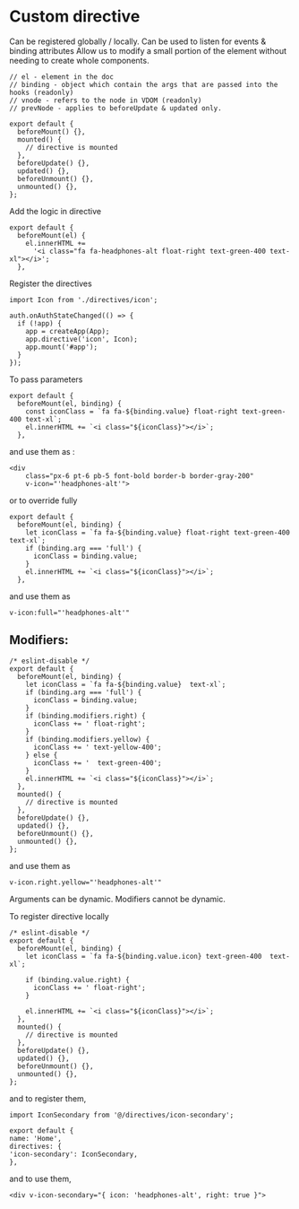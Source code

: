 # Custom directive

Can be registered globally / locally.
Can be used to listen for events & binding attributes
Allow us to modify a small portion of the element without needing to create whole components.

```
// el - element in the doc
// binding - object which contain the args that are passed into the hooks (readonly)
// vnode - refers to the node in VDOM (readonly)
// prevNode - applies to beforeUpdate & updated only.

export default {
  beforeMount() {},
  mounted() {
    // directive is mounted
  },
  beforeUpdate() {},
  updated() {},
  beforeUnmount() {},
  unmounted() {},
};
```

Add the logic in directive

```
export default {
  beforeMount(el) {
    el.innerHTML +=
      '<i class="fa fa-headphones-alt float-right text-green-400 text-xl"></i>';
  },
```

Register the directives

```
import Icon from './directives/icon';

auth.onAuthStateChanged(() => {
  if (!app) {
    app = createApp(App);
    app.directive('icon', Icon);
    app.mount('#app');
  }
});
```

To pass parameters

```
export default {
  beforeMount(el, binding) {
    const iconClass = `fa fa-${binding.value} float-right text-green-400 text-xl`;
    el.innerHTML += `<i class="${iconClass}"></i>`;
  },
```

and use them as :

```
<div
    class="px-6 pt-6 pb-5 font-bold border-b border-gray-200"
    v-icon="'headphones-alt'">
```

or to override fully

```
export default {
  beforeMount(el, binding) {
    let iconClass = `fa fa-${binding.value} float-right text-green-400 text-xl`;
    if (binding.arg === 'full') {
      iconClass = binding.value;
    }
    el.innerHTML += `<i class="${iconClass}"></i>`;
  },
```

and use them as

```
v-icon:full="'headphones-alt'"
```

## Modifiers:

```
/* eslint-disable */
export default {
  beforeMount(el, binding) {
    let iconClass = `fa fa-${binding.value}  text-xl`;
    if (binding.arg === 'full') {
      iconClass = binding.value;
    }
    if (binding.modifiers.right) {
      iconClass += ' float-right';
    }
    if (binding.modifiers.yellow) {
      iconClass += ' text-yellow-400';
    } else {
      iconClass += '  text-green-400';
    }
    el.innerHTML += `<i class="${iconClass}"></i>`;
  },
  mounted() {
    // directive is mounted
  },
  beforeUpdate() {},
  updated() {},
  beforeUnmount() {},
  unmounted() {},
};
```

and use them as

```
v-icon.right.yellow="'headphones-alt'"
```

Arguments can be dynamic. Modifiers cannot be dynamic.

To register directive locally

```
/* eslint-disable */
export default {
  beforeMount(el, binding) {
    let iconClass = `fa fa-${binding.value.icon} text-green-400  text-xl`;

    if (binding.value.right) {
      iconClass += ' float-right';
    }

    el.innerHTML += `<i class="${iconClass}"></i>`;
  },
  mounted() {
    // directive is mounted
  },
  beforeUpdate() {},
  updated() {},
  beforeUnmount() {},
  unmounted() {},
};

```

and to register them,

```
import IconSecondary from '@/directives/icon-secondary';

export default {
name: 'Home',
directives: {
'icon-secondary': IconSecondary,
},

```

and to use them,

```
<div v-icon-secondary="{ icon: 'headphones-alt', right: true }">
```
